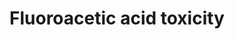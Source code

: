 ---
annotations:
- id: PW:0001119
  parent: classic metabolic pathway
  type: Pathway Ontology
  value: altered citric acid cycle pathway
- id: PW:0000013
  parent: disease pathway
  type: Pathway Ontology
  value: disease pathway
- id: PW:0000262
  parent: classic metabolic pathway
  type: Pathway Ontology
  value: altered metabolic pathway
authors:
- Marvin M2
- Egonw
- DeSl
- Eweitz
citedin:
- link: 10.1159/000529687
  title: Identification of the Genetic Influence of SARS-CoV-2 Infections on IgA Nephropathy
    Based on Bioinformatics Method (2023)
communities: []
description: Pathway on fluoroacetic acid toxicity describing how it ultimately leads
  to disturbance of the Krebs cycle.
last-edited: 2024-07-27
ndex: fd496f27-8b73-11eb-9e72-0ac135e8bacf
organisms:
- Homo sapiens
redirect_from:
- /index.php/Pathway:WP4966
- /instance/WP4966
- /instance/WP4966_r134720
revision: r134720
schema-jsonld:
- '@context': https://schema.org/
  '@id': https://wikipathways.github.io/pathways/WP4966.html
  '@type': Dataset
  creator:
    '@type': Organization
    name: WikiPathways
  description: Pathway on fluoroacetic acid toxicity describing how it ultimately
    leads to disturbance of the Krebs cycle.
  keywords:
  - 4-Hydroxy-trans-aconitate
  - ALDH2
  - ALDH3A2
  - ALDH9A1
  - Acetate
  - Acetyl-CoA synthetase
  - Aconitase
  - Citrate synthase
  - Citric acid
  - Fluoroacetaldehyde
  - Fluoroacetic acid
  - Fluoroacetyl-CoA
  - Fluorocitric acid
  - Isocitric acid
  license: CC0
  name: Fluoroacetic acid toxicity
seo: CreativeWork
title: Fluoroacetic acid toxicity
wpid: WP4966
---